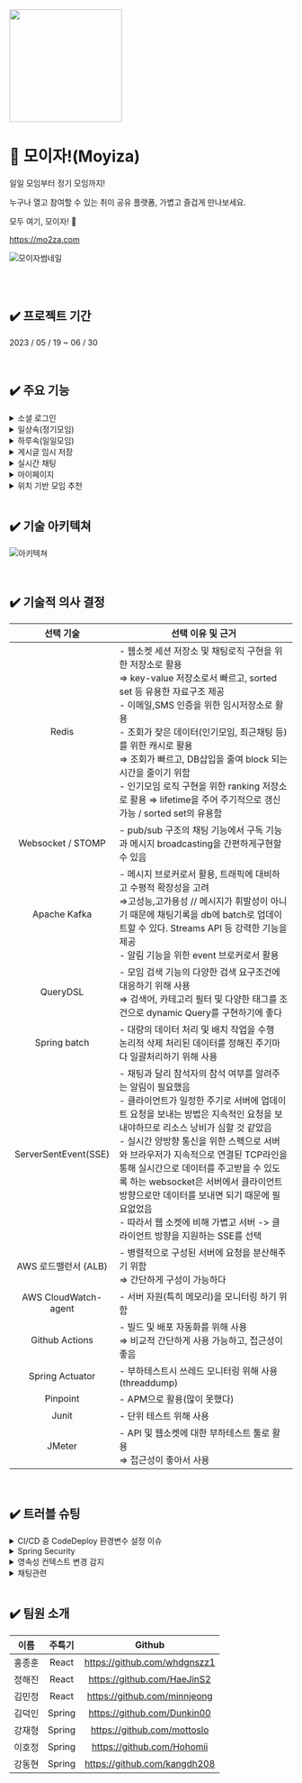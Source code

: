 <img src = "https://teamsparta.notion.site/image/https%3A%2F%2Fs3-us-west-2.amazonaws.com%2Fsecure.notion-static.com%2Fadababa8-076f-4b61-86ac-92dc4ccf1e8b%2FGroup_654.png?table=block&id=88e415df-499a-4340-ab4a-239b5accb690&spaceId=83c75a39-3aba-4ba4-a792-7aefe4b07895&width=250&userId=&cache=v2.jpg" width="200" height="200">

# 🙌 모이자!(Moyiza)

일일 모임부터 정기 모임까지!

누구나 열고 참여할 수 있는 취미 공유 플랫폼, 가볍고 즐겁게 만나보세요.

모두 여기, 모이자! 🙌

<https://mo2za.com>


![모이자썸네일](https://file.notion.so/f/s/b0217d60-40f3-4aa8-997c-d28ed8c3dc07/Frame_14.png?id=8d4c7847-2a61-4c77-9872-21e31dbac007&table=block&spaceId=d15a4e1d-e301-4395-ba47-1d253789fd34&expirationTimestamp=1688104800000&signature=l60iROXmN0HANBOSna-gMskBMcly-99ZiSQADyBQYVA&downloadName=Frame+14.png)

<br/>
<br/>
  
## ✔️ 프로젝트 기간
2023 / 05 / 19 ~ 06 / 30

<br/>

## ✔️ 주요 기능
<details>
<summary>소셜 로그인</summary>
<div markdown="1">       
  
  
- 회원가입 & 로그인이 번거롭다고 생각되는 유저를 위한 소셜로그인 기능
  
  
![소셜로그인](https://file.notion.so/f/s/65871667-35ac-4786-bad0-1f08539ba3f9/%E1%84%89%E1%85%A9%E1%84%89%E1%85%A7%E1%86%AF%E1%84%85%E1%85%A9%E1%84%80%E1%85%B3%E1%84%8B%E1%85%B5%E1%86%AB.png?id=0d0053b1-3391-41f9-bb35-98108a229502&table=block&spaceId=d15a4e1d-e301-4395-ba47-1d253789fd34&expirationTimestamp=1688104800000&signature=ioKzszC_NozpKcmTQ1BfDsLFQ-_LT7YUJD9Hwq2Ff_o&downloadName=%E1%84%89%E1%85%A9%E1%84%89%E1%85%A7%E1%86%AF%E1%84%85%E1%85%A9%E1%84%80%E1%85%B3%E1%84%8B%E1%85%B5%E1%86%AB.png)

</div>
</details>

<details>
<summary>일상속(정기모임)</summary>
<div markdown="1">       
  
  
- 취미가 비슷한 사람들과 함께 정기 모임을 가질 수 있는 일상속
  
  
![일상속](https://file.notion.so/f/s/7b0b43f7-433f-4b5c-a23a-e57ca40b5914/%E1%84%8B%E1%85%B5%E1%86%AF%E1%84%89%E1%85%A1%E1%86%BC%E1%84%89%E1%85%A9%E1%86%A8.png?id=04637fa5-f8b2-4206-a0cf-e672183632f2&table=block&spaceId=d15a4e1d-e301-4395-ba47-1d253789fd34&expirationTimestamp=1688104800000&signature=sZkwFVsALqz8nv-4avFLolDGela0YYosseO5FlTEIWA&downloadName=%E1%84%8B%E1%85%B5%E1%86%AF%E1%84%89%E1%85%A1%E1%86%BC%E1%84%89%E1%85%A9%E1%86%A8.png)

![일상속](https://file.notion.so/f/s/f845c40f-4080-4c64-bc04-f0da20dc2274/%E1%84%8B%E1%85%B5%E1%86%AF%E1%84%89%E1%85%A1%E1%86%BC%E1%84%89%E1%85%A9%E1%86%A8%E1%84%89%E1%85%A1%E1%86%BC%E1%84%89%E1%85%A6.png?id=60d5c6a5-c1c3-494f-8082-bed4876445a1&table=block&spaceId=d15a4e1d-e301-4395-ba47-1d253789fd34&expirationTimestamp=1688104800000&signature=pxLhI8QRUxZLA8HWtYI2Obh_OI5Tzbae3nIEquysmb8&downloadName=%E1%84%8B%E1%85%B5%E1%86%AF%E1%84%89%E1%85%A1%E1%86%BC%E1%84%89%E1%85%A9%E1%86%A8%E1%84%89%E1%85%A1%E1%86%BC%E1%84%89%E1%85%A6.png)

</div>
</details>

<details>
<summary>하루속(일일모임)</summary>
<div markdown="1">       
  
  
- 취미가 비슷한 사람들과 함께 일일 모임을 가질 수 있는 하루속
  
  
![하루속](https://file.notion.so/f/s/d050bfb3-e199-48bd-b1b2-6b7c23f4a960/%E1%84%92%E1%85%A1%E1%84%85%E1%85%AE%E1%84%89%E1%85%A9%E1%86%A8.png?id=aab9dbb6-011c-4f1b-85eb-d11d7be6b1c8&table=block&spaceId=d15a4e1d-e301-4395-ba47-1d253789fd34&expirationTimestamp=1688104800000&signature=P1onNpCWvytoXsf-vwUSMAbLrM8YPX5i-GAE-8-dNoQ&downloadName=%E1%84%92%E1%85%A1%E1%84%85%E1%85%AE%E1%84%89%E1%85%A9%E1%86%A8.png)

![하루속](https://file.notion.so/f/s/a507392d-130c-4901-857c-ab97d5fc4bf0/%E1%84%92%E1%85%A1%E1%84%85%E1%85%AE%E1%84%89%E1%85%A9%E1%86%A8%E1%84%89%E1%85%A1%E1%86%BC%E1%84%89%E1%85%A6.png?id=c470b57b-a303-459d-b655-b137961c1ae9&table=block&spaceId=d15a4e1d-e301-4395-ba47-1d253789fd34&expirationTimestamp=1688104800000&signature=ERyQgi_aehySDoPxd1ru9l52f8WGKOENPppGWZDS4vI&downloadName=%E1%84%92%E1%85%A1%E1%84%85%E1%85%AE%E1%84%89%E1%85%A9%E1%86%A8%E1%84%89%E1%85%A1%E1%86%BC%E1%84%89%E1%85%A6.png)

</div>
</details>

<details>
<summary>게시글 임시 저장</summary>
<div markdown="1">       
  
  
- 모임을 개설할 때에 설정해야 하는 항목이 많아, 모임을 개설하다가 페이지를 이탈하더라도 임시저장이 되는 기능
  
  
![게시글 임시 저장](https://file.notion.so/f/s/522653bf-2241-4d54-bf92-330634bdbc74/%E1%84%8B%E1%85%B5%E1%86%B7%E1%84%89%E1%85%B5%E1%84%8C%E1%85%A5%E1%84%8C%E1%85%A1%E1%86%BC.png?id=e369ad9f-755e-4d0b-ac82-852fcd5bad1a&table=block&spaceId=d15a4e1d-e301-4395-ba47-1d253789fd34&expirationTimestamp=1688104800000&signature=c2WgD9tBkF8palVsSgMOxMH8xgk9lDrSTpfg9cBxVEQ&downloadName=%E1%84%8B%E1%85%B5%E1%86%B7%E1%84%89%E1%85%B5%E1%84%8C%E1%85%A5%E1%84%8C%E1%85%A1%E1%86%BC.png)

</div>
</details>

<details>
<summary>실시간 채팅</summary>
<div markdown="1">       
  
  
- 일상속, 하루속을 가입하면 생기는 채팅기능. 모임을 갖기 전, 모임에 있는 사람들과 소통할 수 있는 방법
  
  
![채팅1](https://file.notion.so/f/s/1b3cd6cd-2377-40de-9965-252eade6bdc6/%E1%84%86%E1%85%A9%E1%84%8B%E1%85%B5%E1%86%B7_%E1%84%80%E1%85%A1%E1%84%8B%E1%85%B5%E1%86%B8.png?id=606f2b02-ffff-4768-b3f5-a2f4412268f6&table=block&spaceId=d15a4e1d-e301-4395-ba47-1d253789fd34&expirationTimestamp=1688104800000&signature=eapKwKl8C_Gj7MuU4pUvUqmqxxon8CG4mxoYAU4pWx4&downloadName=%E1%84%86%E1%85%A9%E1%84%8B%E1%85%B5%E1%86%B7+%E1%84%80%E1%85%A1%E1%84%8B%E1%85%B5%E1%86%B8.png)

![채팅2](https://file.notion.so/f/s/c61c2661-34b7-453b-a6a2-a438baab266e/%E1%84%8E%E1%85%A2%E1%84%90%E1%85%B5%E1%86%BC%E1%84%87%E1%85%A1%E1%86%BC.png?id=2f05752e-1dba-4b85-aea1-58a7a5b7ebc5&table=block&spaceId=d15a4e1d-e301-4395-ba47-1d253789fd34&expirationTimestamp=1688104800000&signature=o88-VM8Myzkm68V03D3pW64XqxFDm-_XSpY0ic96qGc&downloadName=%E1%84%8E%E1%85%A2%E1%84%90%E1%85%B5%E1%86%BC%E1%84%87%E1%85%A1%E1%86%BC.png)

![채팅3](https://file.notion.so/f/s/5a25cb98-d397-4502-8474-56a1f2872373/%E1%84%8E%E1%85%A2%E1%84%90%E1%85%B5%E1%86%BC%E1%84%87%E1%85%A1%E1%86%BC2.png?id=ef1b36a5-2f4d-44ad-a1dc-b9c107bf4cd3&table=block&spaceId=d15a4e1d-e301-4395-ba47-1d253789fd34&expirationTimestamp=1688104800000&signature=vK7mef7OS7-Ahw_iJgRLtQfrgwEWU1t0ZONx0OhvdWw&downloadName=%E1%84%8E%E1%85%A2%E1%84%90%E1%85%B5%E1%86%BC%E1%84%87%E1%85%A1%E1%86%BC2.png)

![채팅4](https://file.notion.so/f/s/e4eb51f5-8e5f-4ff1-ac34-f791333370e7/%E1%84%8E%E1%85%A2%E1%84%90%E1%85%B5%E1%86%BC%E1%84%87%E1%85%A1%E1%86%BC3.png?id=f967a17f-f3fb-4a82-b705-7addb0cb4d4f&table=block&spaceId=d15a4e1d-e301-4395-ba47-1d253789fd34&expirationTimestamp=1688104800000&signature=G0DH4cchUSmWVpohvMSGY-TM1zdaXgshwMMYZ9vCUb0&downloadName=%E1%84%8E%E1%85%A2%E1%84%90%E1%85%B5%E1%86%BC%E1%84%87%E1%85%A1%E1%86%BC3.png)

</div>
</details>

<details>
<summary>마이페이지</summary>
<div markdown="1">       
  
  
- 내가 운영중, 참여중인 모임을 관리할 수 있는 마이페이지
  
  
![마이페이지](https://file.notion.so/f/s/e913f081-8672-495b-a086-c1233a78efba/%E1%84%89%E1%85%B3%E1%84%8F%E1%85%B3%E1%84%85%E1%85%B5%E1%86%AB%E1%84%89%E1%85%A3%E1%86%BA_2023-06-29_%E1%84%8B%E1%85%A9%E1%84%92%E1%85%AE_1.18.34.png?id=c7f3b337-8faf-473c-ace5-cf0216e2864b&table=block&spaceId=d15a4e1d-e301-4395-ba47-1d253789fd34&expirationTimestamp=1688104800000&signature=vDtZl5W0HI1mPY0CiX8Y3sTBnuVXwVp6tTzy3iHWPp8&downloadName=%E1%84%89%E1%85%B3%E1%84%8F%E1%85%B3%E1%84%85%E1%85%B5%E1%86%AB%E1%84%89%E1%85%A3%E1%86%BA+2023-06-29+%E1%84%8B%E1%85%A9%E1%84%92%E1%85%AE+1.18.34.png)

</div>
</details>

<details>
<summary>위치 기반 모임 추천</summary>
<div markdown="1">       
  
  
- 내 위치를 중심으로 가까운 곳에서 진행되는 모임 보기
  
  
![위치기반 모임추천](https://file.notion.so/f/s/28da5c3e-2991-45fd-8fec-f526373cd7fe/%E1%84%8B%E1%85%B1%E1%84%8E%E1%85%B5%E1%84%80%E1%85%B5%E1%84%87%E1%85%A1%E1%86%AB.png?id=506f520f-f89b-47e9-bffe-c138f6c363d7&table=block&spaceId=d15a4e1d-e301-4395-ba47-1d253789fd34&expirationTimestamp=1688104800000&signature=AOcQvykEDHSOPLk8cFLYrUiuytUkEqliEg23XmmMq3o&downloadName=%E1%84%8B%E1%85%B1%E1%84%8E%E1%85%B5%E1%84%80%E1%85%B5%E1%84%87%E1%85%A1%E1%86%AB.png)

</div>
</details>

<br/>


## ✔️ 기술 아키텍쳐
![아키텍쳐](https://file.notion.so/f/s/1442a192-6fd6-486f-8685-9739bb8a0a01/architecture.jpg?id=f9071ddd-a209-4dd1-a8ac-d33ca7019502&table=block&spaceId=d15a4e1d-e301-4395-ba47-1d253789fd34&expirationTimestamp=1688104800000&signature=dsWM4k0SmG8aVtP2kvoIyelBJMozwcba1hxdsrVwLU4&downloadName=architecture.jpg)

<br/>

  
## ✔️ 기술적 의사 결정
|**선택 기술**|선택 이유 및 근거|
|:---:|---|
|Redis|- 웹소켓 세션 저장소 및 채팅로직 구현을 위한 저장소로 활용 </br> ⇒ key-value 저장소로서 빠르고, sorted set 등 유용한 자료구조 제공 </br> - 이메일,SMS 인증을 위한 임시저장소로 활용 </br> - 조회가 잦은 데이터(인기모임, 최근채팅 등)를 위한 캐시로 활용 </br> ⇒ 조회가 빠르고, DB삽입을 줄여 block 되는 시간을 줄이기 위함 </br> - 인기모임 로직 구현을 위한 ranking 저장소로 활용 ⇒ lifetime을 주어 주기적으로 갱신 가능 / sorted set의 유용함|
|Websocket / STOMP|- pub/sub 구조의 채팅 기능에서 구독 기능과 메시지 broadcasting을 간편하게구현할 수 있음|
|Apache Kafka|- 메시지 브로커로서 활용, 트래픽에 대비하고 수평적 확장성을 고려 </br> ⇒고성능,고가용성 // 메시지가 휘발성이 아니기 때문에 채팅기록을 db에 batch로 업데이트할 수 있다. Streams API 등 강력한 기능을 제공 </br> - 알림 기능을 위한 event 브로커로서 활용|
|QueryDSL|- 모임 검색 기능의 다양한 검색 요구조건에 대응하기 위해 사용 </br> ⇒ 검색어, 카테고리 필터 및 다양한 태그를 조건으로 dynamic Query를 구현하기에 좋다|
|Spring batch|- 대량의 데이터 처리 및 배치 작업을 수행 </br> 논리적 삭제 처리된 데이터를 정해진 주기마다 일괄처리하기 위해 사용|
|ServerSentEvent(SSE)|- 채팅과 달리 참석자의 참석 여부를 알려주는 알림이 필요했음 </br> - 클라이언트가 일정한 주기로 서버에 업데이트 요청을 보내는 방법은 지속적인 요청을 보내야하므로 리소스 낭비가 심할 것 같았음 </br> - 실시간 양방향 통신을 위한 스펙으로 서버와 브라우저가 지속적으로 연결된 TCP라인을 통해 실시간으로 데이터를 주고받을 수 있도록 하는 websocket은 서버에서 클라이언트 방향으로만 데이터를 보내면 되기 때문에 필요없었음 </br> - 따라서 웹 소켓에 비해 가볍고 서버 -> 클라이언트 방향을 지원하는 SSE를 선택|
|AWS 로드밸런서 (ALB)|- 병렬적으로 구성된 서버에 요청을 분산해주기 위함 </br> ⇒ 간단하게 구성이 가능하다|
|AWS CloudWatch-agent|- 서버 자원(특히 메모리)을 모니터링 하기 위함|
|Github Actions|- 빌드 및 배포 자동화를 위해 사용 </br> ⇒ 비교적 간단하게 사용 가능하고, 접근성이 좋음|
|Spring Actuator|- 부하테스트시 쓰레드 모니터링 위해 사용 (threaddump)|
|Pinpoint|- APM으로 활용(많이 못했다)|
|Junit|- 단위 테스트 위해 사용|
|JMeter|- API 및 웹소켓에 대한 부하테스트 툴로 활용 </br> ⇒ 접근성이 좋아서 사용|

<br/>

    
## ✔️ 트러블 슈팅

<details>
<summary>CI/CD 중 CodeDeploy 환경변수 설정 이슈</summary>
<div markdown="1">       

- 문제내용
    - Git Action에서 `Input required and not supplied: aws-region` ← 이 에러가 떠서 AWS 관련 계정의 region을 전부 통일하고 deploy script에서 region을 잘 맞춰주었는데도 같은 에러가 발생
    - region 에러 메시지만으로는 정확한 원인을 파악하기가 어려워 deploy script log가 찍히는 경로를 찾아 확인해보니 jar 파일이 CodeDeploy를 통해 재실행될 때 Jasypt Password를 찾을 수 없다는 에러가 뜨는 것을 발견
- 해결코드
    
    ```java
    /.bash_profile
    export JASYPT_PASSWORD=패스워드
    
    /Code Deploy script
    source $HOME/.bash_profile
    ```
    
- 해결방법
    - 시도한 방법
        - Jasypt 라이브러리 환경변수를 Ubuntu에 영구 설정했으나 같은 에러 발생
        - Jasypt 라이브러리 환경변수를 Git Secret에 등록한 뒤 deploy script에 반영했으나 같은 에러 발생
    - 해결한 방법
        - Ubuntu에서 숨겨져 있던 .bash_profile을 찾아 거기에 JASYPT_PASSWORD를 export로 등록함 ⇒ `export JASYPT_PASSWORD=패스워드`
        - 그 다음 CodeDeploy가 실행시키는 스크립트에 source 명령어로 .bash_profile을 로드하여 참조할 수 있게 함 ⇒ `source $HOME/.bash_profile`
</div>
</details>

<details>
<summary>Spring Security</summary>
<div markdown="1">       

- 문제내용
    - Spring Security를 사용하여 사용자 권한 설정 문제
        - Social Login을 구현하는 과정에서 비즈니스 전환(사업자 등록)을 하지 못해 (이메일, 프로필사진 등) 제한적인 정보만 받아올 수 있었다. 따라서, 첫 소셜 회원가입 사용자 Role을 'Guest'로 설정하였고, 사용자가 추가 정보를 입력하면 'User' Role로 업데이트 시키는 방식으로 구현하였다.
        이 경우, 추가 정보를 제공하지 않은 'Guest' 사용자에 대한 접근 권한 제어가 필요했는데 이때, 접근 권한 설정을 해주어도 접근을 막지 못 한 문제 발생
        
- 해결코드
    
    ```java
    http.cors().and()
                    //...
                    .anyRequest().hasAnyAuthority("ROLE_USER", "ROLE_ADMIN").and()
                    .exceptionHandling().accessDeniedHandler(customAccessDeniedHandler).and()
                    .oauth2Login()
                    .successHandler(oAuth2LoginSuccessHandler)
                    .failureHandler(oAuth2LoginFailureHandler)
                    .userInfoEndpoint().userService(customOAuth2UserService);
            http.addFilterBefore(jwtAuthFilter, UsernamePasswordAuthenticationFilter.class);
    ```
    
- 해결방법
    - 시도한 방법
        - 'Guest' Role을 가진 사용자에게 'ROLE_ANONYMOUS' 권한을 부여하고,
        .anyRequest().authenticated() 로 접근을 제한했으나 'ROLE_ANONYMOUS' 권한을 가진 사용자에게도 접근을 허용했다.
            - .authenticated()는 ‘인증된’ 사용자를 모두 포함한다. 즉, 사용자가 유효한 자격증명(ex: 토큰, 아이디+비밀번호)을 가졌는지 확인한다. 이때 사용자의 Role은 고려하지 않는다.
            따라서, 소셜 로그인 성공 후, Access Token을 발급받은 사용자에게 ‘ROLE_ANONYMOUS’가 할당 되어있어도 접근은 막을 수 없었다.
    - 해결한 방법
        - **.authenticated()** 대신 **.hasAnyAuthority("ROLE_USER", "ROLE_ADMIN")** 메소드를 사용하여 'Guest' Role의 사용자에 대한 접근을 제한하였다. 예상한 대로 'Guest' 사용자의 접근을 성공적으로 제한할 수 있었다.
        추가적으로, **CustomAccessDeniedHandler**를 사용하여 Role이 ‘GUEST’인 사용자와 비로그인 사용자를 구분, 특정 메시지를 반환하도록 하였다.
</div>
</details>

<details>
<summary>영속성 컨텍스트 변경 감지</summary>
<div markdown="1">       

- 문제내용
    - @LastModifiedDate 애노테이션이 적용된 "ModifiedAt" 필드가 자동으로 업데이트 되지 않는 문제
        - @Modifying @Quary를 사용하여 ‘isDeleted’ 필드를 직접 업데이트 하는 쿼리를 실행했으나, ModifiedAt 필드가 업데이트 되지 않는 문제 발생
- 해결코드
    
    ```java
    User user = userRepository.findById(userId).get();
    user.setIsDeleted(true);
    ```
    
- 해결방법
    - 시도한 방법
        1. User Entity에 “ModifiedAt” 필드 추가
            - 간단하게 User Entity에 “ModifiedAt”필드를 추가하는 것을 고려했으나, User는 이미 "TimeStamped" 상위 클래스를 상속받아 @LastModifiedDate 어노테이션이 적용된 "ModifiedAt" 필드가 정의되어 있었습니다. 따라서, User Entity에 다시 "ModifiedAt" 필드를 추가하는 것은 중복되는 코드를 작성하는 것이므로 비효율적이라 판단하였습니다.
        2. @Transactional 어노테이션 추가
            - @Modifying과 함께 @Transactional 어노테이션을 추가해서 트랜잭션 범위 내에 포함시켜, JPA 영속성 컨텍스트에서 Entity의 상태 변화 감지를 기대했지만 동작하지 않았습니다.
    - 해결한 방법
        - User Entity 직접 조회 및 변경
            - User Repository에서 findById로 직접 조회 후 변경하니 JPA에서 변경을 감지할 수 있었고 “ModifiedAt”필드가 정상적으로 업데이트 되었습니다.
                - JPA의 영속성 컨텍스트와 변경 감지(Dirty Checking)를 활용하여 @LastModifiedDate를 정삭적으로 동작할 수 있게 하였습니다.
</div>
</details>

<details>
<summary>채팅관련</summary>
<div markdown="1">       

- 문제내용 : 채팅 안읽은 Count를 메시지의 속성으로 관리할 경우 채팅에 참여한 N명의 유저가 해당 속성을 업데이트 하려고 하여 병목이 발생 + 읽었다는 signal 문제
    - 해결 코드 :
        
        ```java
        public Long getTotalReadCount(String chatId, Long nowMessageId) {
                return getInactiveReadCount(chatId, nowMessageId) + countSubscriptionToChatId(chatId);
            }
        ```
        
    - 해결한 방법 : count 계산로직 구현 https://imslo.tistory.com/80

- 문제내용 : **채팅 안읽은 count가 음수 되는 현상**  https://github.com/H99-FinalProj-Moyiza/Moyiza_BE/issues/329
    - 해결한 방법 : STOMP connect 요청 시 토큰과 session 재검증

- 문제내용 : Kafka 클러스터 구축시 각종 config 문제, 포트문제 등
    - 해결한 방법 : 레퍼런스 참조, 반복작업 및 실험 …
    - 참조 레퍼런스 :
        
        https://zookeeper.apache.org/doc/r3.4.8/zookeeperAdmin.html
        
        https://medium.com/geekculture/create-your-apache-kafka-cluster-in-30-minutes-872dab6e93c0
        
        https://blog.voidmainvoid.net/325
        
- 문제내용 : 윈도우 환경에서 kafka 테스트 시 윈도우 WSL2 로컬호스트 relay 이슈 : WSL2에서 돌고있는 kafka를 Spring에 연결할 수 없는 문제
    - 알려진 issue : https://github.com/microsoft/WSL/issues/4851
    - 해결 방법 : https://stackoverflow.com/questions/71569699/running-kafka-confluent-platform-on-wsl-2-ubuntu-distribution-and-spring-appli
    - 해결 코드 :
        
        ```bash
        ifconfig #ip 적어두기
        #윈도우 터미널
        netsh interface portproxy add v4tov4 listenport=9092 listenaddress=0.0.0.0 connectport=9092 connectaddress=172.xx.xx.xx
        ```
        

- 문제 내용 :  CPU와 메모리가 남았음에도 STOMP connection이 370개 이상 생기지 않는 이유
    - 시도한 방법 : -Xmx512m 옵션으로 로컬에서 문제상황 재현하기 시도 , ubuntu file descriptor limit 수정, threaddump 분석, redis/DB 병목 확인 …etc
    - 해결 방법 : 아직 정확한 원인을 찾지는 못했다. Kafka를 도입하면서 서버를 증설하여 전체 수용가능 connection은 늘었으니, 원인을 다시 찾아볼 예정
</div>
</details>
 
<br/>


## ✔️ 팀원 소개
|**이름**|주특기|Github|
|:---:|:---:|:---:|
|홍종훈|React|https://github.com/whdgnszz1|
|정해진|React|https://github.com/HaeJinS2|
|김민정|React|https://github.com/minnjeong|
|김덕인|Spring|https://github.com/Dunkin00|
|강재형|Spring|https://github.com/mottoslo|
|이호정|Spring|https://github.com/Hohomii|
|강동현|Spring|https://github.com/kangdh208|

